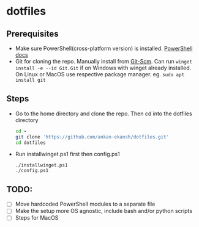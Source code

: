 # dotfiles

## Prerequisites

- Make sure PowerShell(cross-platform version) is installed. [PowerShell docs](https://aka.ms/powershell)
- Git for cloning the repo. Manually install from [Git-Scm](https://git-scm.com/downloads). Can run ```winget install -e --id Git.Git``` if on Windows with winget already installed. On Linux or MacOS use respective package manager. eg. ```sudo apt install git```

## Steps

- Go to the home directory and clone the repo. Then cd into the dotfiles directory
    ````bash
    cd ~
    git clone 'https://github.com/ankan-ekansh/dotfiles.git'
    cd dotfiles
    ````
- Run installwinget.ps1 first then config.ps1
    ```pwsh
    ./installwinget.ps1
    ./config.ps1
    ```

## TODO:
- [ ] Move hardcoded PowerShell modules to a separate file
- [ ] Make the setup more OS agnostic, include bash and/or python scripts
- [ ] Steps for MacOS
